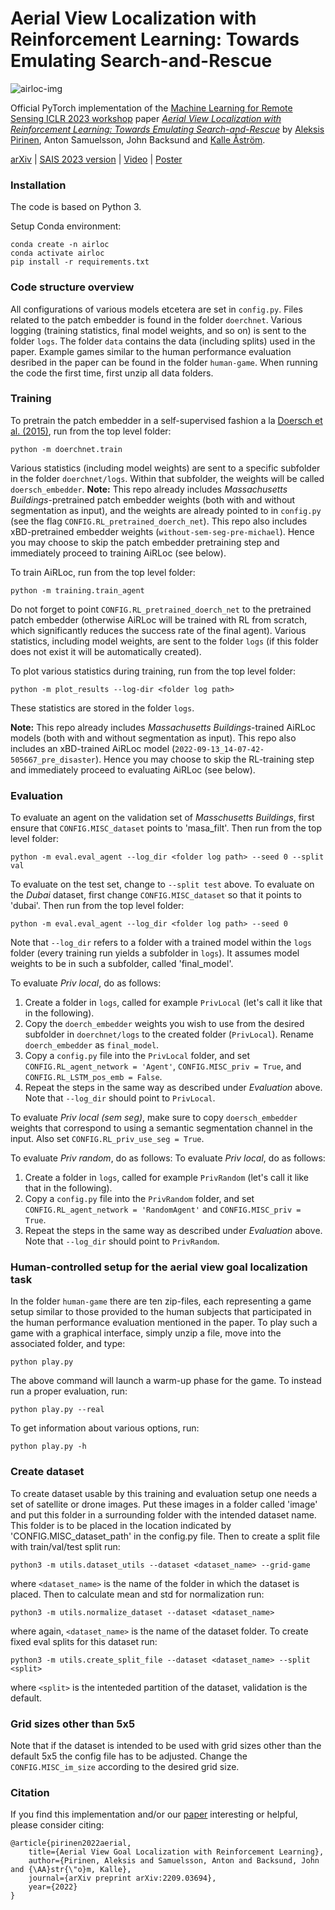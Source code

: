 # Aerial View Localization with Reinforcement Learning: Towards Emulating Search-and-Rescue

![airloc-img](https://user-images.githubusercontent.com/32370520/188417494-6e1ee3c3-e221-4a4a-b067-f5de1c178e0c.png)

Official PyTorch implementation of the [Machine Learning for Remote Sensing ICLR 2023 workshop](https://nasaharvest.github.io/ml-for-remote-sensing/iclr2023/) paper _[Aerial View Localization with Reinforcement Learning: Towards Emulating Search-and-Rescue](https://arxiv.org/abs/2209.03694)_ by [Aleksis Pirinen](aleksispi.github.io), Anton Samuelsson, John Backsund and [Kalle Åström](https://www.maths.lu.se/staff/kalleastrom/).

[arXiv]() | [SAIS 2023 version](https://grahn.cse.bth.se/SAIS-2023/full_papers/paper_7.pdf) | [Video](https://youtu.be/n01OCLNKxFc) | [Poster](https://drive.google.com/file/d/1qLTt_CeJLiHmr-mIEmcItw_pOJEs4Mvl/view?usp=sharing)

### Installation
The code is based on Python 3.

Setup Conda environment:
```
conda create -n airloc
conda activate airloc
pip install -r requirements.txt
```

### Code structure overview
All configurations of various models etcetera are set in `config.py`. Files related to the patch embedder is found in the folder `doerchnet`. Various logging (training statistics, final model weights, and so on) is sent to the folder `logs`. The folder `data` contains the data (including splits) used in the paper. Example games similar to the human performance evaluation desribed in the paper can be found in the folder `human-game`. When running the code the first time, first unzip all data folders.

### Training
To pretrain the patch embedder in a self-supervised fashion a la [Doersch et al. (2015)](https://www.cv-foundation.org/openaccess/content_iccv_2015/papers/Doersch_Unsupervised_Visual_Representation_ICCV_2015_paper.pdf), run from the top level folder:
```
python -m doerchnet.train
```
Various statistics (including model weights) are sent to a specific subfolder in the folder `doerchnet/logs`. Within that subfolder, the weights will be called `doersch_embedder`. **Note:** This repo already includes *Massachusetts Buildings*-pretrained patch embedder weights (both with and without segmentation as input), and the weights are already pointed to in `config.py` (see the flag `CONFIG.RL_pretrained_doerch_net`). This repo also includes xBD-pretrained embedder weights (`without-sem-seg-pre-michael`). Hence you may choose to skip the patch embedder pretraining step and immediately proceed to training AiRLoc (see below).

To train AiRLoc, run from the top level folder:
```
python -m training.train_agent
```
Do not forget to point `CONFIG.RL_pretrained_doerch_net` to the pretrained patch embedder (otherwise AiRLoc will be trained with RL from scratch, which significantly reduces the success rate of the final agent). Various statistics, including model weights, are sent to the folder `logs` (if this folder does not exist it will be automatically created).

To plot various statistics during training, run from the top level folder:
```
python -m plot_results --log-dir <folder log path> 
```
These statistics are stored in the folder `logs`.

**Note:** This repo already includes *Massachusetts Buildings*-trained AiRLoc models (both with and without segmentation as input). This repo also includes an xBD-trained AiRLoc model (`2022-09-13_14-07-42-505667_pre_disaster`). Hence you may choose to skip the RL-training step and immediately proceed to evaluating AiRLoc (see below).

### Evaluation
To evaluate an agent on the validation set of _Masschusetts Buildings_, first ensure that `CONFIG.MISC_dataset` points to 'masa_filt'. Then run from the top level folder:
```
python -m eval.eval_agent --log_dir <folder log path> --seed 0 --split val 
```
To evaluate on the test set, change to `--split test` above. To evaluate on the _Dubai_ dataset, first change `CONFIG.MISC_dataset` so that it points to 'dubai'. Then run from the top level folder:
```
python -m eval.eval_agent --log_dir <folder log path> --seed 0
```
Note that `--log_dir` refers to a folder with a trained model within the `logs` folder (every training run yields a subfolder in `logs`). It assumes model weights to be in such a subfolder, called 'final_model'.

To evaluate _Priv local_, do as follows:
1. Create a folder in `logs`, called for example `PrivLocal` (let's call it like that in the following).
2. Copy the `doerch_embedder` weights you wish to use from the desired subfolder in `doerchnet/logs` to the created folder (`PrivLocal`). Rename `doerch_embedder` as `final_model`.
3. Copy a `config.py` file into the `PrivLocal` folder, and set `CONFIG.RL_agent_network = 'Agent'`, `CONFIG.MISC_priv = True`, and `CONFIG.RL_LSTM_pos_emb = False`.
4. Repeat the steps in the same way as described under _Evaluation_ above. Note that `--log_dir` should point to `PrivLocal`.

To evaluate _Priv local (sem seg)_, make sure to copy `doersch_embedder` weights that correspond to using a semantic segmentation channel in the input. Also set `CONFIG.RL_priv_use_seg = True`.

To evaluate _Priv random_, do as follows:
To evaluate _Priv local_, do as follows:
1. Create a folder in `logs`, called for example `PrivRandom` (let's call it like that in the following).
2. Copy a `config.py` file into the `PrivRandom` folder, and set `CONFIG.RL_agent_network = 'RandomAgent'` and `CONFIG.MISC_priv = True`.
3. Repeat the steps in the same way as described under _Evaluation_ above. Note that `--log_dir` should point to `PrivRandom`.

### Human-controlled setup for the aerial view goal localization task
In the folder `human-game` there are ten zip-files, each representing a game setup similar to those provided to the human subjects that participated in the human performance evaluation mentioned in the paper. To play such a game with a graphical interface, simply unzip a file, move into the associated folder, and type:
```
python play.py
```
The above command will launch a warm-up phase for the game. To instead run a proper evaluation, run:
```
python play.py --real
```
To get information about various options, run:
```
python play.py -h
```

### Create dataset

To create dataset usable by this training and evaluation setup one needs a set of satellite or drone images. Put these images in a folder called 'image' and put this folder in a surrounding folder with the intended dataset name. This folder is to be placed in the location indicated by 'CONFIG.MISC\_dataset\_path' in the config.py file. Then to create a split file with train/val/test split run:

```
python3 -m utils.dataset_utils --dataset <dataset_name> --grid-game
```

where `<dataset_name>` is the name of the folder in which the dataset is placed. Then to calculate mean and std for normalization run:

```
python3 -m utils.normalize_dataset --dataset <dataset_name>
```

where again, `<dataset_name>` is the name of the dataset folder. To create fixed eval splits for this dataset run:

```
python3 -m utils.create_split_file --dataset <dataset_name> --split <split>
```

where `<split>` is the intenteded partition of the dataset, validation is the default.

### Grid sizes other than 5x5

Note that if the dataset is intended to be used with grid sizes other than the default 5x5 the config file has to be adjusted. Change the `CONFIG.MISC_im_size` according to the desired grid size.

### Citation
If you find this implementation and/or our [paper](https://arxiv.org/abs/2209.03694) interesting or helpful, please consider citing:

    @article{pirinen2022aerial,
        title={Aerial View Goal Localization with Reinforcement Learning},
        author={Pirinen, Aleksis and Samuelsson, Anton and Backsund, John and {\AA}str{\"o}m, Kalle},
        journal={arXiv preprint arXiv:2209.03694},
        year={2022}
    }
